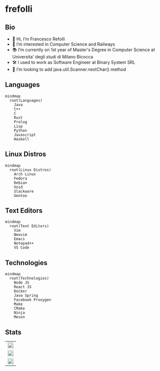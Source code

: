 # frefolli

## Bio

- 👋 Hi, I’m Francesco Refolli
- 👀 I’m interested in Computer Science and Railways
- 📚 I’m currently on 1st year of Master's Degree in Computer Science at Universita' degli studi di Milano Bicocca
- 🛠️ I used to work as Software Engineer at Binary System SRL
- 💞️ I’m looking to add java.util.Scanner.nextChar() method

## Languages

```mermaid
mindmap
  root(Languages)
    Java
    C++
    C
    Rust
    Prolog
    Lisp
    Python
    Javascript
    Haskell
```

## Linux Distros

```mermaid
mindmap
  root(Linux Distros)
    Arch Linux
    Fedora
    Debian
    Void
    Slackware
    Gentoo
```

## Text Editors

```mermaid
mindmap
  root(Text Editors)
    Vim
    Neovim
    Emacs
    Notepad++
    VS Code
```

## Technologies

```mermaid
mindmap
  root(Technologies)
    Node JS
    React JS
    Docker
    Java Spring
    Facebook Proxygen
    Make
    CMake
    Ninja
    Meson
```

## Stats

<center>
  <table width="100%">
    <tr><td><img width="100%" src="https://github-readme-stats.vercel.app/api?username=frefolli&show_icons=true&theme=tokyonight"/></td></tr>
    <tr><td><img width="100%" src="https://github-readme-stats.vercel.app/api/top-langs/?username=frefolli&layout=compact&langs_count=12&theme=tokyonight"/></td></tr>
    <tr><td><img width="100%" src="https://github-profile-trophy.vercel.app/?username=frefolli"/></td></tr>
  </table>
</center>
